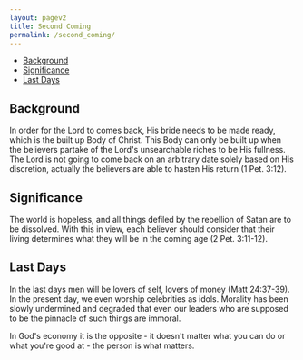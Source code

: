 ```yaml
---
layout: pagev2
title: Second Coming
permalink: /second_coming/
---
```

- [Background](#background)
- [Significance](#significance)
- [Last Days](#last-days)

## Background

In order for the Lord to comes back, His bride needs to be made ready, which is the built up Body of Christ. This Body can only be built up when the believers partake of the Lord's unsearchable riches to be His fullness. The Lord is not going to come back on an arbitrary date solely based on His discretion, actually the believers are able to hasten His return (1 Pet. 3:12).

## Significance

The world is hopeless, and all things defiled by the rebellion of Satan are to be dissolved. With this in view, each believer should consider that their living determines what they will be in the coming age (2 Pet. 3:11-12).

## Last Days

In the last days men will be lovers of self, lovers of money (Matt 24:37-39). In the present day, we even worship celebrities as idols. Morality has been slowly undermined and degraded that even our leaders who are supposed to be the pinnacle of such things are immoral.

In God's economy it is the opposite - it doesn't matter what you can do or what you're good at - the person is what matters.